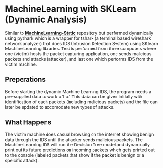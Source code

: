 # MachineLearning with SKLearn (Dynamic Analysis)

Similar to **[MachineLearning-Static](https://github.com/SJash96/MachineLearning-Static)** repository but performed dynamically using pyshark which is a wrapper for tshark (a terminal based wireshark network analyzer) that does IDS (Intrusion Detection System) using SKlearn Machine Learning libraries.
Test is performed from three computers where one (victim) hosts the packet capturing application, one sends malicious packets and attacks (attacker), and last one which performs IDS from the victim machine.

## Preperations

Before starting the dynamic Machine Learning IDS, the program needs a pre-supplied data to work off of. This data can be given initially with identification of each packets (including malicious packets) and the file can later be updated to accomodate new types of attacks.

## What Happens

The victim machine does casual browsing on the internet showing benign data through the IDS until the attacker sends malicious packets. The Machine Learning IDS will run the Decision Tree model and dynamically print out its future predictions on incoming packets which gets printed out to the console (labeled packets that show if the packet is benign or a speicific attack).
